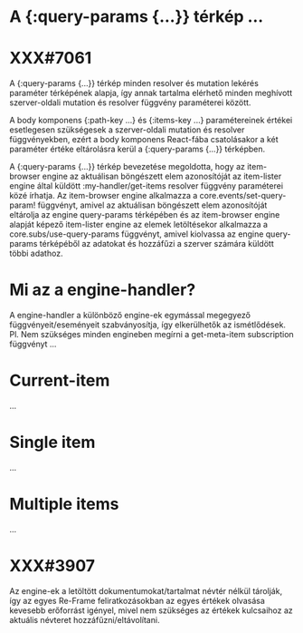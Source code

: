 
# A {:query-params {...}} térkép ...
# XXX#7061
  A {:query-params {...}} térkép minden resolver és mutation lekérés paraméter térképének
  alapja, így annak tartalma elérhető minden meghívott szerver-oldali mutation és resolver függvény
  paraméterei között.

  A body komponens {:path-key ...} és {:items-key ...} paramétereinek értékei esetlegesen szükségesek
  a szerver-oldali mutation és resolver függvényekben, ezért a body komponens React-fába csatolásakor
  a két paraméter értéke eltárolásra kerül a {:query-params {...}} térképben.

  A {:query-params {...}} térkép bevezetése megoldotta, hogy az item-browser engine az aktuálisan
  böngészett elem azonosítóját az item-lister engine által küldött :my-handler/get-items resolver függvény
  paraméterei közé írhatja.
  Az item-browser engine alkalmazza a core.events/set-query-param! függvényt, amivel az aktuálisan böngészett
  elem azonosítóját eltárolja az engine query-params térképében és az item-browser engine alapját képező
  item-lister engine az elemek letöltésekor alkalmazza a core.subs/use-query-params függvényt, amivel kiolvassa
  az engine query-params térképéből az adatokat és hozzáfűzi a szerver számára küldött többi adathoz.



# Mi az a engine-handler?
  A engine-handler a különböző engine-ek egymással megegyező függvényeit/eseményeit szabványosítja,
  így elkerülhetők az ismétlődések.
  Pl. Nem szükséges minden engineben megírni a get-meta-item subscription függvényt ...



# Current-item
  ...



# Single item
  ...



# Multiple items
  ...



# XXX#3907
  Az engine-ek a letöltött dokumentumokat/tartalmat névtér nélkül tárolják,
  így az egyes Re-Frame feliratkozásokban az egyes értékek olvasása kevesebb
  erőforrást igényel, mivel nem szükséges az értékek kulcsaihoz az aktuális
  névteret hozzáfűzni/eltávolítani.
